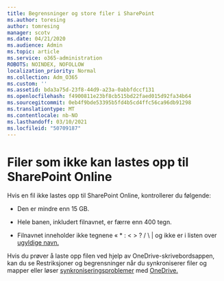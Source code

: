 ```yaml
---
title: Begrensninger og store filer i SharePoint
ms.author: toresing
author: tomresing
manager: scotv
ms.date: 04/21/2020
ms.audience: Admin
ms.topic: article
ms.service: o365-administration
ROBOTS: NOINDEX, NOFOLLOW
localization_priority: Normal
ms.collection: Adm_O365
ms.custom: ''
ms.assetid: bda3a75d-23f8-44d9-a23a-0abbfdccf131
ms.openlocfilehash: f4900811e23bf8cb515bd22faed015d92fa34b64
ms.sourcegitcommit: 0eb4f9bde53395b5fd4b5cd4ffc56ca96db91298
ms.translationtype: MT
ms.contentlocale: nb-NO
ms.lasthandoff: 03/10/2021
ms.locfileid: "50709187"
---
```

# <a name="files-that-cant-be-uploaded-to-sharepoint-online"></a>Filer som ikke kan lastes opp til SharePoint Online

Hvis en fil ikke lastes opp til SharePoint Online, kontrollerer du følgende:
  
- Den er mindre enn 15 GB.
    
- Hele banen, inkludert filnavnet, er færre enn 400 tegn.
    
- Filnavnet inneholder ikke tegnene « \* : \< \> ? / \ | og ikke er i listen over [ugyldige navn.](https://go.microsoft.com/fwlink/?linkid=866430)
    
Hvis du prøver å laste opp filen ved hjelp av OneDrive-skrivebordsappen, kan du se Restriksjoner og begrensninger når du synkroniserer filer og mapper eller løser [synkroniseringsproblemer](https://go.microsoft.com/fwlink/p/?LinkID=717734) med [OneDrive.](https://go.microsoft.com/fwlink/?linkid=866431)
  

